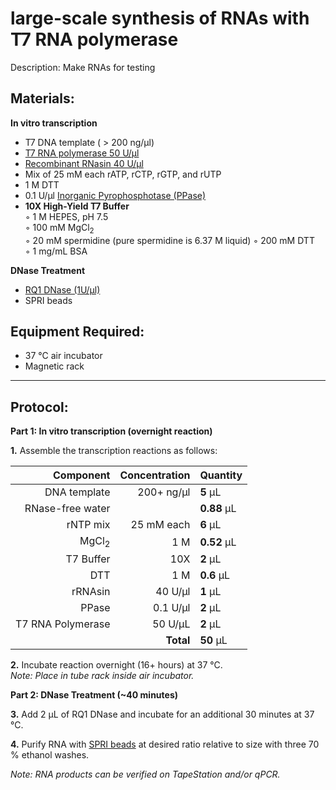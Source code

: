 large-scale synthesis of RNAs with T7 RNA polymerase
================================================================================
Description: Make RNAs for testing

Materials:
--------------------------------------------------------------------------------
  **In vitro transcription**  
  * T7 DNA template ( > 200 ng/µl)
  * [T7 RNA polymerase 50 U/µl](https://www.neb.com/products/m0251-t7-rna-polymerase?gclid=Cj0KCQiAi8KfBhCuARIsADp-A57GNLut6Ljx0Vs8oFy-UTuFQ5o9echAGb_0VRMSuEzQ4IjYrTkXpFsaArplEALw_wcB#Product%20Information)
  * [Recombinant RNasin 40 U/µl](https://www.promega.com/products/rna-analysis/rnase-inhibitor-rna-protection/rnasin-ribonuclease-inhibitor/?tabset0=2)
  * Mix of 25 mM each rATP, rCTP, rGTP, and rUTP
  * 1 M DTT
  * 0.1 U/µl [Inorganic Pyrophosphotase (PPase)](https://www.neb.com/products/m0361-pyrophosphatase-inorganic-e-coli)
  * **10X High-Yield T7 Buffer**  
    ◦ 1 M HEPES, pH 7.5  
    ◦ 100 mM MgCl<sub>2</sub>    
    ◦ 20 mM spermidine (pure spermidine is 6.37 M liquid) 
    ◦ 200 mM DTT  
    ◦ 1 mg/mL BSA  
  
  **DNase Treatment**      
  * [RQ1 DNase (1U/µl)](https://www.promega.com/products/cloning-and-dna-markers/molecular-biology-enzymes-and-reagents/rq1-rnase_free-dnase/?catNum=M6101)
  * SPRI beads

Equipment Required:
--------------------------------------------------------------------------------
  * 37 °C air incubator
  * Magnetic rack
  
___
Protocol:
--------------------------------------------------------------------------------

**Part 1: In vitro transcription (overnight reaction)**  

**1.** Assemble the transcription reactions as follows:

  | Component | Concentration | Quantity | 
  | ---------: | ---------: | :---------- |
  | DNA template | 200+ ng/µl | **5**  µL | 
  | RNase-free water | | **0.88**  µL |
  | rNTP mix | 25 mM each| **6**  µL |
  | MgCl<sub>2</sub>  | 1 M | **0.52**  µL |  
  | T7 Buffer | 10X | **2**  µL |
  | DTT | 1 M | **0.6**  µL |  
  | rRNAsin | 40 U/µl | **1**  µL |
  | PPase | 0.1 U/µl | **2**  µL |
  | T7 RNA Polymerase | 50 U/µL | **2**  µL |
  || **Total** | **50** µL |

**2.** Incubate reaction overnight (16+ hours) at 37 °C.<br/>
_Note: Place in tube rack inside air incubator._

**Part 2: DNase Treatment (~40 minutes)** 

**3.** Add 2 µL of RQ1 DNase and incubate for an additional 30 minutes at 37 °C.<br/>

**4.** Purify RNA with [SPRI beads](../NGS/SPRI-beads.md) at desired ratio relative to size with three 70 % ethanol washes.

_Note: RNA products can be verified on TapeStation and/or qPCR._
  
<!-- The text below creates dropdown lists for links to next steps or hyperlinks -->
